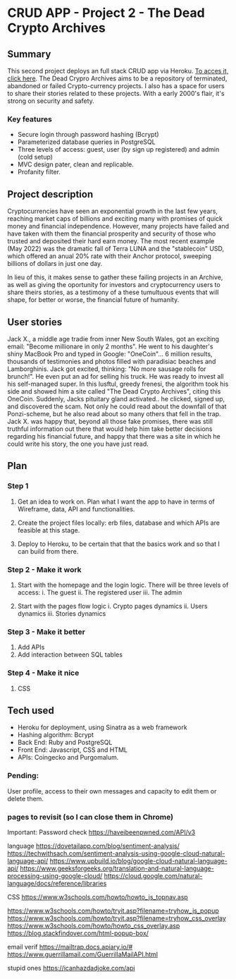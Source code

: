 # CRUD APP - Project 2 - The Dead Crypto Archives

## Summary

This second project deploys an full stack CRUD app via Heroku.
[To acces it, click here](https://deadcryptos.herokuapp.com/). The Dead Crypro Archives aims to be a repository of terminated, abandoned or failed Crypto-currency projects. I also has a space for users to share their stories related to these projects. With a early 2000's flair, it's strong on security and safety.

### Key features

- Secure login through password hashing (Bcrypt)
- Parameterized database queries in PostgreSQL
- Three levels of access: guest, user (by sign up registered) and admin (cold setup)
- MVC design pater, clean and replicable.
- Profanity filter.

## Project description

Cryptocurrencies have seen an exponential growth in the last few years, reaching market caps of billions and exciting many with promises of quick money and financial independence. However, many projects have failed and have taken with them the financial prosperity and security of those who trusted and deposited their hard earn money. The most recent example (May 2022) was the dramatic fall of Terra LUNA and the "stablecoin" USD, which offered an anual 20% rate with their Anchor protocol, sweeping billions of dollars in just one day.

In lieu of this, it makes sense to gather these failing projects in an Archive, as well as giving the oportunity for investors and cryptocurrency users to share theirs stories, as a testimony of a these tumultuous events that will shape, for better or worse, the financial future of humanity.

## User stories

Jack X., a middle age tradie from inner New South Wales, got an exciting email: "Become millionare in only 2 months". He went to his daughter's shiny MacBook Pro and typed in Google: "OneCoin"... 6 million results, thousands of testimonies and photos filled with paradisiac beaches and Lamborghinis. Jack got excited, thinking: "No more sausage rolls for brunch!". He even put an ad for selling his truck. He was ready to invest all his self-managed super.
In this lusftul, greedy frenesi, the algorithm took his side and showed him a site called "The Dead Crypto Archives", citing this OneCoin. Suddenly, Jacks pituitary gland activated.. he clicked, signed up, and discovered the scam. Not only he could read about the downfall of that Ponzi-scheme, but he also read about so many others that fell in the trap. Jack X. was happy that, beyond all those fake promises, there was still truthful information out there that would help him take better decisions regarding his financial future, and happy that there was a site in which he could write his story, the one you have just read.

## Plan

### Step 1

1. Get an idea to work on. Plan what I want the app to have in terms of Wireframe, data, API and functionalities.

2. Create the project files locally: erb files, database and which APIs are feasible at this stage.

3. Deploy to Heroku, to be certain that that the basics work and so that I can build from there.

### Step 2 - Make it work

1. Start with the homepage and the login logic. There will be three levels of access:
   i. The guest
   ii. The registered user
   iii. The admin

2. Start with the pages flow logic
   i. Crypto pages dynamics
   ii. Users dynamics
   iii. Stories dynamics

### Step 3 - Make it better

1. Add APIs
2. Add interaction between SQL tables

### Step 4 - Make it nice

1. CSS

## Tech used

- Heroku for deployment, using Sinatra as a web framework
- Hashing algorithm: Bcrypt
- Back End: Ruby and PostgreSQL
- Front End: Javascript, CSS and HTML
- APIs: Coingecko and Purgomalum.

### Pending:

User profile, access to their own messages and capacity to edit them or delete them.

### pages to revisit (so I can close them in Chrome)

Important:
Password check
https://haveibeenpwned.com/API/v3

language
https://dovetailapp.com/blog/sentiment-analysis/
https://techwithsach.com/sentiment-analysis-using-google-cloud-natural-language-api/
https://www.upbuild.io/blog/google-cloud-natural-language-api/
https://www.geeksforgeeks.org/translation-and-natural-language-processing-using-google-cloud/
https://cloud.google.com/natural-language/docs/reference/libraries

CSS
https://www.w3schools.com/howto/howto_js_topnav.asp

https://www.w3schools.com/howto/tryit.asp?filename=tryhow_js_popup
https://www.w3schools.com/howto/tryit.asp?filename=tryhow_css_overlay
https://www.w3schools.com/howto/howto_css_overlay.asp
https://blog.stackfindover.com/html-popup-box/

email verif
https://mailtrap.docs.apiary.io/#
https://www.guerrillamail.com/GuerrillaMailAPI.html

stupid ones
https://icanhazdadjoke.com/api
